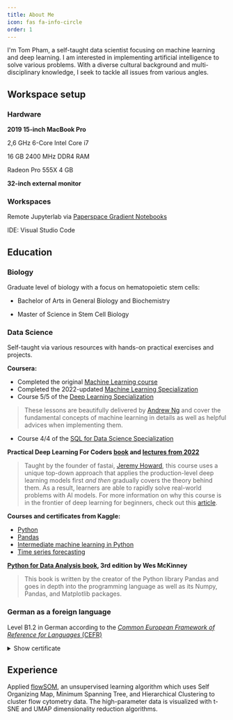 ```yaml
---
title: About Me
icon: fas fa-info-circle
order: 1
---
```


I'm Tom Pham, a self-taught data scientist focusing on machine learning and deep learning. I am interested in implementing artificial intelligence to solve various problems.
With a diverse cultural background and multi-disciplinary knowledge, I seek to tackle all issues from various angles. 

## Workspace setup
### Hardware
**2019 15-inch MacBook Pro**

2,6 GHz 6-Core Intel Core i7

16 GB 2400 MHz DDR4 RAM

Radeon Pro 555X 4 GB

**32-inch external monitor**

### Workspaces
Remote Jupyterlab via [Paperspace Gradient Notebooks](https://www.paperspace.com/gradient/notebooks)

IDE: Visual Studio Code

## Education
### Biology
Graduate level of biology with a focus on hematopoietic stem cells:

- Bachelor of Arts in General Biology and Biochemistry

- Master of Science in Stem Cell Biology

### Data Science
Self-taught via various resources with hands-on practical exercises and projects.

**Coursera:**
- Completed the original [Machine Learning course](https://coursera.org/verify/N9BXN5SUADSB)
- Completed the 2022-updated [Machine Learning Specialization](https://www.coursera.org/specializations/machine-learning-introduction)
- Course 5/5 of the [Deep Learning Specialization](https://www.coursera.org/specializations/deep-learning)

> These lessons are beautifully delivered by [Andrew Ng](https://www.andrewng.org/) and cover the fundamental concepts of machine learning in details as well as helpful advices when implementing them.

- Course 4/4 of the [SQL for Data Science Specialization](https://www.coursera.org/specializations/learn-sql-basics-data-science)

**Practical Deep Learning For Coders [book](https://github.com/fastai/fastbook) and [lectures from 2022](https://course.fast.ai/)**
> Taught by the founder of fastai, [Jeremy Howard](https://www.fast.ai/about/#jeremy), this course uses a unique top-down approach that applies the production-level deep learning models first *and then* gradually covers the theory behind them. As a result, learners are able to rapidly solve real-world problems with AI models. For more information on why this course is in the frontier of deep learning for beginners, check out this [article](https://medium.com/@init_27/how-not-to-do-fast-ai-or-any-ml-mooc-3d34a7e0ab8c).

**Courses and certificates from Kaggle:**
- [Python](https://www.kaggle.com/learn/certification/tompham97/python)
- [Pandas](https://www.kaggle.com/learn/certification/tompham97/pandas)
- [Intermediate machine learning in Python](https://www.kaggle.com/learn/certification/tompham97/intermediate-machine-learning)
- [Time series forecasting](https://www.kaggle.com/learn/certification/tompham97/time-series)

**[Python for Data Analysis book](https://wesmckinney.com/book/), 3rd edition by Wes McKinney**
> This book is written by the creator of the Python library Pandas and goes in depth into the programming language as well as its Numpy, Pandas, and Matplotlib packages.

### German as a foreign language
Level B1.2 in German according to the [*Common European Framework of Reference for Languages* (CEFR)](https://www.coe.int/en/web/common-european-framework-reference-languages/table-3-cefr-3.3-common-reference-levels-qualitative-aspects-of-spoken-language-use)

<details>
    <summary>Show certificate</summary>

![B1.2 German](/assets/posts/about/B1-2_German.png)
</details>

## Experience
Applied [flowSOM](https://github.com/saeyslab/FlowSOM), an unsupervised learning algorithm which uses Self Organizing Map, Minimum Spanning Tree, and Hierarchical Clustering to cluster flow cytometry data. The high-parameter data is visualized with t-SNE and UMAP dimensionality reduction algorithms.
